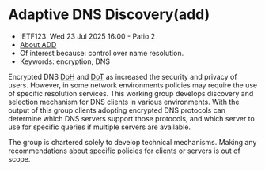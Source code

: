# Adaptive DNS Discovery(add)
* <IETFschedule>IETF123: Wed 23 Jul 2025 16:00 - Patio 2</IETFschedule>
* [About ADD](https://datatracker.ietf.org/group/add/about/)
* Of interest because: control over name resolution.
* Keywords: encryption, DNS

Encrypted DNS [DoH](https://datatracker.ietf.org/doc/rfc8484/) and [DoT](https://datatracker.ietf.org/doc/rfc7858/) as increased the security and privacy of users. However, in some network environments policies may require the use of specific resolution services. This working group develops discovery and selection mechanism for DNS clients in various environments. With the output of this group clients adopting encrypted DNS protocols can determine which DNS servers support those protocols, and which server to use for specific
queries if multiple servers are available. 
 
The group is chartered solely to develop technical mechanisms. Making any recommendations about specific policies for clients or servers is out of scope.